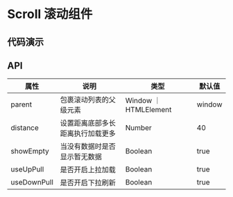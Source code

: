 # Scroll 滚动组件

## 代码演示

<preview path="./index.vue" title="基本使用" description="支持下拉刷新，上拉加载"></preview>

## API

| 属性        | 说明                             | 类型                  | 默认值 |
| ----------- | -------------------------------- | --------------------- | ------ |
| parent      | 包裹滚动列表的父级元素           | Window ｜ HTMLElement | window |
| distance    | 设置距离底部多长距离执行加载更多 | Number                | 40     |
| showEmpty   | 当没有数据时是否显示暂无数据     | Boolean               | true   |
| useUpPull   | 是否开启上拉加载                 | Boolean               | true   |
| useDownPull | 是否开启下拉刷新                 | Boolean               | true   |
